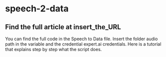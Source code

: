 # speech-2-data
## Find the full article at insert_the_URL

You can find the full code in the Speech to Data file. Insert the folder audio path in the variable and the credential expert.ai credentials.
Here is a tutorial that explains step by step what the script does.

